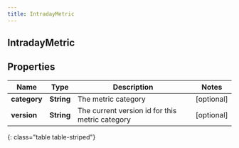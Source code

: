 ```yaml
---
title: IntradayMetric
---
```

## IntradayMetric

## Properties

|Name | Type | Description | Notes|
|------------ | ------------- | ------------- | -------------|
| **category** | **String** | The metric category | [optional] |
| **version** | **String** | The current version id for this metric category | [optional] |
{: class="table table-striped"}


